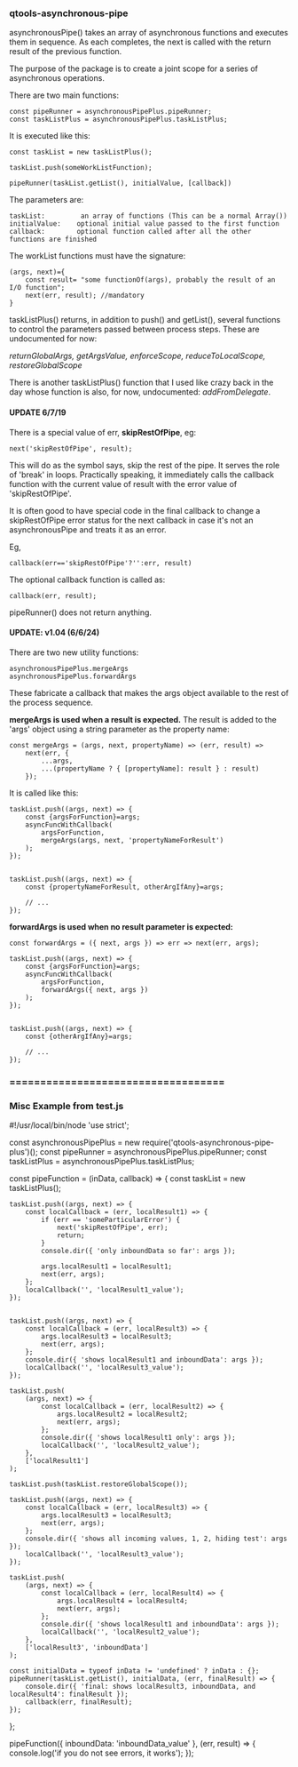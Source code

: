 ### qtools-asynchronous-pipe

asynchronousPipe() takes an array of asynchronous functions and executes
them in sequence. As each completes, the next is called with the return
result of the previous function.

The purpose of the package is to create a joint scope for a series of
asynchronous operations.

There are two main functions:

```
const pipeRunner = asynchronousPipePlus.pipeRunner;
const taskListPlus = asynchronousPipePlus.taskListPlus;
```

It is executed like this:

```
const taskList = new taskListPlus();

taskList.push(someWorkListFunction);

pipeRunner(taskList.getList(), initialValue, [callback])

```

The parameters are:

    taskList:         an array of functions (This can be a normal Array())
    initialValue:    optional initial value passed to the first function
    callback:        optional function called after all the other functions are finished

The workList functions must have the signature:

    (args, next)={
        const result= "some functionOf(args), probably the result of an I/O function";
        next(err, result); //mandatory
    }

taskListPlus() returns, in addition to push() and getList(), several functions to control the parameters passed between process steps. These are undocumented for now:

*returnGlobalArgs, getArgsValue, enforceScope, reduceToLocalScope, restoreGlobalScope*

There is another taskListPlus() function that I used like crazy back in the day whose function is also, for now, undocumented: *addFromDelegate*.

#### UPDATE 6/7/19

There is a special value of err, **skipRestOfPipe**, eg:

```
next('skipRestOfPipe', result);
```

This will do as the symbol says, skip the rest of the pipe. It serves
the role of 'break' in loops. Practically speaking, it immediately calls the
callback function with the current value of result with the error value of 'skipRestOfPipe'.

It is often good to have special code in the final callback to change a
skipRestOfPipe error status for the next callback in case it's not an
asynchronousPipe and  treats it as an error. 

Eg,

```
callback(err=='skipRestOfPipe'?'':err, result)
```

The optional callback function is called as:

    callback(err, result);

pipeRunner() does not return anything.

#### UPDATE: v1.04 (6/6/24)

There are two new utility functions:

    asynchronousPipePlus.mergeArgs
    asynchronousPipePlus.forwardArgs

These fabricate a callback that makes the args object available
to the rest of the process sequence.

**mergeArgs is used when a result is expected.** The result is added
to the 'args' object using a string parameter as the property name:

    const mergeArgs = (args, next, propertyName) => (err, result) =>
        next(err, {
            ...args,
            ...(propertyName ? { [propertyName]: result } : result)
        });

It is called like this:

    taskList.push((args, next) => {
        const {argsForFunction}=args;
        asyncFuncWithCallback(
            argsForFunction,
            mergeArgs(args, next, 'propertyNameForResult')
        );
    });
    
    
    taskList.push((args, next) => {
        const {propertyNameForResult, otherArgIfAny}=args;
    
        // ...
    });

**forwardArgs is used when no result parameter is expected:**

    const forwardArgs = ({ next, args }) => err => next(err, args);
    
    taskList.push((args, next) => {
        const {argsForFunction}=args;
        asyncFuncWithCallback(
            argsForFunction,
            forwardArgs({ next, args })
        );
    });
    
    
    taskList.push((args, next) => {
        const {otherArgIfAny}=args;
    
        // ...
    });

### ===================================

### Misc Example from test.js

#!/usr/local/bin/node
'use strict';

const asynchronousPipePlus = new require('qtools-asynchronous-pipe-plus')();
const pipeRunner = asynchronousPipePlus.pipeRunner;
const taskListPlus = asynchronousPipePlus.taskListPlus; 

 const pipeFunction = (inData, callback) => {
    const taskList = new taskListPlus();

    taskList.push((args, next) => {
        const localCallback = (err, localResult1) => {
            if (err == 'someParticularError') {
                next('skipRestOfPipe', err);
                return;
            }
            console.dir({ 'only inboundData so far': args });
    
            args.localResult1 = localResult1;
            next(err, args);
        };
        localCallback('', 'localResult1_value');
    });
    
    
    taskList.push((args, next) => {
        const localCallback = (err, localResult3) => {
            args.localResult3 = localResult3;
            next(err, args);
        };
        console.dir({ 'shows localResult1 and inboundData': args });
        localCallback('', 'localResult3_value');
    });
    
    taskList.push(
        (args, next) => {
            const localCallback = (err, localResult2) => {
                args.localResult2 = localResult2;
                next(err, args);
            };
            console.dir({ 'shows localResult1 only': args });
            localCallback('', 'localResult2_value');
        },
        ['localResult1']
    );
    
    taskList.push(taskList.restoreGlobalScope());
    
    taskList.push((args, next) => {
        const localCallback = (err, localResult3) => {
            args.localResult3 = localResult3;
            next(err, args);
        };
        console.dir({ 'shows all incoming values, 1, 2, hiding test': args });
        localCallback('', 'localResult3_value');
    });
    
    taskList.push(
        (args, next) => {
            const localCallback = (err, localResult4) => {
                args.localResult4 = localResult4;
                next(err, args);
            };
            console.dir({ 'shows localResult1 and inboundData': args });
            localCallback('', 'localResult2_value');
        },
        ['localResult3', 'inboundData']
    );
    
    const initialData = typeof inData != 'undefined' ? inData : {};
    pipeRunner(taskList.getList(), initialData, (err, finalResult) => {
        console.dir({ 'final: shows localResult3, inboundData, and localResult4': finalResult });
        callback(err, finalResult);
    });

};

pipeFunction({ inboundData: 'inboundData_value' }, (err, result) => {
    console.log('if you do not see errors, it works');
});
